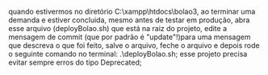 quando estivermos no diretório C:\xampp\htdocs\bolao3, ao terminar uma demanda e estiver concluida, mesmo antes de testar em produção, abra esse arquivo (deployBolao.sh) que está na raiz do projeto, edite a mensagem de commit (que por padrão é "update"!)para uma mensagem que descreva o que foi feito, salve o arquivo, feche o arquivo e depois rode o seguinte comando no terminal: .\deployBolao.sh;
esse projeto precisa evitar sempre erros do tipo Deprecated;